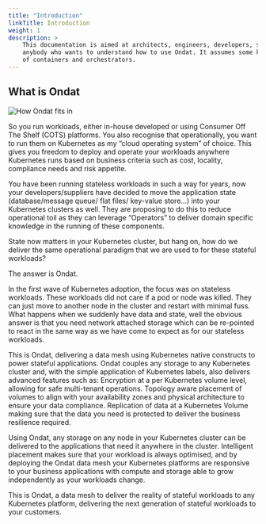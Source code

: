 ```yaml
---
title: "Introduction"
linkTitle: Introduction
weight: 1
description: >
    This documentation is aimed at architects, engineers, developers, sysadmins and
    anybody who wants to understand how to use Ondat. It assumes some knowledge
    of containers and orchestrators.
---
```


## What is Ondat

![How Ondat fits in](/images/docs/concepts/ondat-layer.png)

So you run workloads, either in-house developed or using Consumer Off The Shelf (COTS) platforms. You also recognise that operationally, you want to run them on Kubernetes as my “cloud operating system” of choice. This gives you freedom to deploy and operate your workloads anywhere Kubernetes runs based on business criteria such as cost, locality, compliance needs and risk appetite.

You have been running stateless workloads in such a way for years, now your developers/suppliers have decided to move the application state (database/message queue/ flat files/ key-value store…) into your Kubernetes clusters as well. They are proposing to do this to reduce operational toil as they can leverage “Operators” to deliver domain specific knowledge in the running of these components.

State now matters in your Kubernetes cluster, but hang on, how do we deliver the same operational paradigm that we are used to for these stateful workloads?

The answer is Ondat.

In the first wave of Kubernetes adoption, the focus was on stateless workloads. These workloads did not care if a pod or node was killed. They can just move to another node in the cluster and restart with minimal fuss.
What happens when we suddenly have data and state, well the obvious answer is that you need network attached storage which can be re-pointed to react in the same way as we have come to expect as for our stateless workloads.

This is Ondat, delivering a data mesh using Kubernetes native constructs to power stateful applications. Ondat couples any storage to any Kubernetes cluster and, with the simple application of Kubernetes labels, also delivers advanced features such as:
Encryption at a per Kubernetes volume level, allowing for safe multi-tenant operations.
Topology aware placement of volumes to align with your availability zones and physical architecture to ensure your data compliance.
Replication of data at a Kubernetes Volume making sure that the data you need is protected to deliver the business resilience required.

Using Ondat, any storage on any node in your Kubernetes cluster can be delivered to the applications that need it anywhere in the cluster. Intelligent placement makes sure that your workload is always optimised, and by deploying the Ondat data mesh your Kubernetes platforms are responsive to your business applications with compute and storage able to grow independently as your workloads change.

This is Ondat, a data mesh to deliver the reality of stateful workloads to any Kubernetes platform, delivering the next generation of stateful workloads to your customers.
